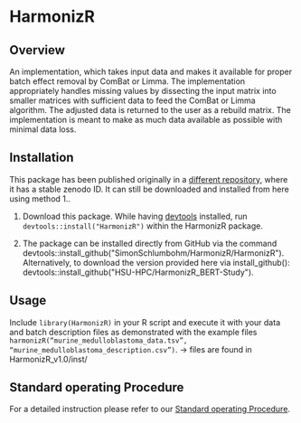 # HarmonizR
## Overview
An implementation, which takes input data and makes it available for proper batch effect removal by ComBat or Limma. 
The implementation appropriately handles missing values by dissecting the input matrix into smaller matrices with sufficient data to feed the ComBat or Limma algorithm. 
The adjusted data is returned to the user as a rebuild matrix. 
The implementation is meant to make as much data available as possible with minimal data loss.


## Installation
This package has been published originally in a [different repository](https://github.com/SimonSchlumbohm/HarmonizR), where it has a stable zenodo ID. It can still be downloaded and installed from here using method 1..

1. Download this package. While having [devtools](https://www.r-project.org/nosvn/pandoc/devtools.html) installed, run `devtools::install("HarmonizR")` within the HarmonizR package.

2. The package can be installed directly from GitHub via the command devtools::install_github("SimonSchlumbohm/HarmonizR/HarmonizR"). Alternatively, to download the version provided here via install_github(): devtools::install_github("HSU-HPC/HarmonizR_BERT-Study").


## Usage
Include `library(HarmonizR)` in your R script and execute it with your data and batch description files as demonstrated with the example files `harmonizR(“murine_medulloblastoma_data.tsv”, “murine_medulloblastoma_description.csv”)`. 
-> files are found in HarmonizR_v1.0/inst/


## Standard operating Procedure
For a detailed instruction please refer to our [Standard operating Procedure](https://github.com/SimonSchlumbohm/HarmonizR/blob/main/HarmonizR_SOP.pdf).
